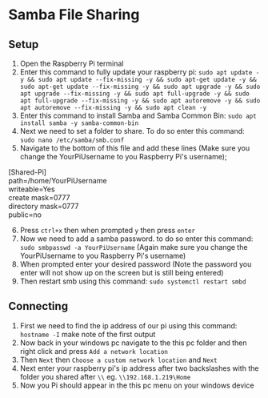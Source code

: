 # Samba File Sharing
## Setup

1. Open the Raspberry Pi terminal
2. Enter this command to fully update your raspberry pi: `sudo apt update -y && sudo apt update --fix-missing -y && sudo apt-get update -y && sudo apt-get update --fix-missing -y && sudo apt upgrade -y && sudo apt upgrade --fix-missing -y && sudo apt full-upgrade -y && sudo apt full-upgrade --fix-missing -y && sudo apt autoremove -y && sudo apt autoremove --fix-missing -y && sudo apt clean -y`
3. Enter this command to install Samba and Samba Common Bin: `sudo apt install samba -y samba-common-bin`
4. Next we need to set a folder to share. To do so enter this command: `sudo nano /etc/samba/smb.conf`
5. Navigate to the bottom of this file and add these lines (Make sure you change the YourPiUsername to you Raspberry Pi's username);

[Shared-Pi]  
path=/home/YourPiUsername  
writeable=Yes  
create mask=0777  
directory mask=0777  
public=no

6. Press `ctrl+x` then when prompted `y` then press `enter`
7. Now we need to add a samba password. to do so enter this command: `sudo smbpasswd -a YourPiUsername` (Again make sure you change the YourPiUsername to you Raspberry Pi's username)
8. When prompted enter your desired password (Note the password you enter will not show up on the screen but is still being entered)
9. Then restart smb using this command: `sudo systemctl restart smbd`

## Connecting

1. First we need to find the ip address of our pi using this command: `hostname -I` make note of the first output
2. Now back in your windows pc navigate to the this pc folder and then right click and press `Add a network location`
3. Then `Next` then `Choose a custom network location` and `Next`
4. Next enter your raspberry pi's ip address after two backslashes with the folder you shared after `\\` eg. `\\192.168.1.219\Home`
5. Now you Pi should appear in the this pc menu on your windows device
